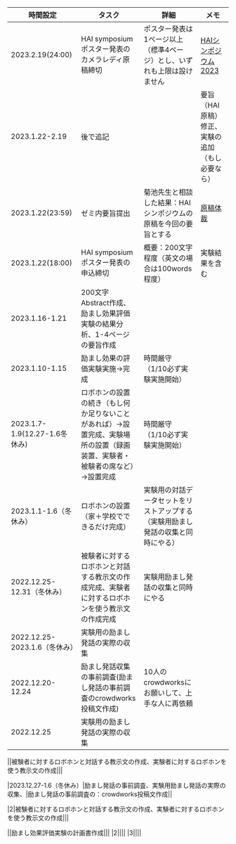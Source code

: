 |時間設定|タスク|詳細|メモ|
|----|----|----|----|
|2023.2.19(24:00)|HAI symposium ポスター発表のカメラレディ原稿締切|ポスター発表は1ページ以上（標準4ページ）とし、いずれも上限は設けません|[HAIシンポジウム 2023](https://hai-conference.net/symp2023/information.php)|
|2023.1.22-2.19|後で追記||要旨（HAI原稿）修正、実験の追加（もし必要なら）|
|2023.1.22(23:59)|ゼミ内要旨提出|菊池先生と相談した結果：HAIシンポジウムの原稿を今回の要旨とする|[原稿体裁](https://www.ai-gakkai.or.jp/sig/announce/sig-style/)|
|2023.1.22(18:00)|HAI symposium ポスター発表の申込締切|概要：200文字程度（英文の場合は100words程度）|実験結果を含む|
|2023.1.16-1.21|200文字Abstract作成、励まし効果評価実験の結果分析、1-4ページの要旨作成|||
|2023.1.10-1.15|励まし効果の評価実験実施→完成|時間厳守（1/10必ず実験実施開始）||
|2023.1.7-1.9(12.27-1.6冬休み)|ロボホンの設置の続き（もし何か足りないことがあれば）→設置完成、実験場所の設置（録画装置、実験者・被験者の席など）→設置完成|時間厳守（1/10必ず実験実施開始）||
|2023.1.1-1.6（冬休み）|ロボホンの設置（家＋学校でできるだけ完成）|実験用の対話データセットをリストアップする（実験用励まし発話の収集と同時にやる）||
|2022.12.25-12.31（冬休み）|被験者に対するロボホンと対話する教示文の作成完成、実験者に対するロボホンを使う教示文の作成完成|実験用励まし発話の収集と同時にやる||
|2022.12.25-2023.1.6（冬休み）|実験用の励まし発話の実際の収集|||
|2022.12.20-12.24|励まし発話収集の事前調査(励まし発話の事前調査のcrowdworks投稿文作成)|10人のcrowdworksにお願いして、上手な人に再依頼||
|2022.12.25|実験用の励まし発話の実際の収集|||

||被験者に対するロボホンと対話する教示文の作成、実験者に対するロボホンを使う教示文の作成|||

|2023.12.27-1.6（冬休み）|励まし発話の事前調査、実験用励まし発話の実際の収集、|励まし発話の事前調査の：crowdworks投稿文作成||

|2|被験者に対するロボホンと対話する教示文の作成、実験者に対するロボホンを使う教示文の作成|||

||励まし効果評価実験の計画書作成|||
|2||||
|3|||| 
